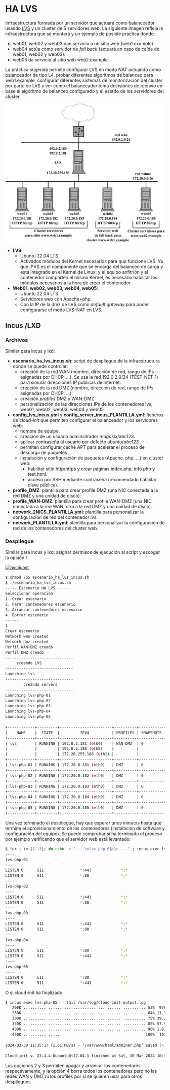 # HA LVS

Infraestructura formada por un servidor que actuará como balanceador usando [LVS](http://www.linuxvirtualserver.org/whatis.html) y un cluster de 5 servidores web. La siguiente imagen refleja la infraestructura que se montará y un ejemplo de posible práctica donde:

- web01, web02 y web03 dan servicio a un sitio web (web1.example).
- web04 actúa como servidor de *fall back* (actuará en caso de caída de web01, web02 y web03).
- web05 da servicio al sitio web web2.example. 

La práctica sugerida permite configurar LVS en modo NAT actuando como balanceador de tipo L4, probar diferentes algoritmos de balanceo para web1.example, configurar diferentes sistemas de monitorización del cluster por parte de LVS y ver como el balanceador toma decisiones de reenvío en base al algoritmo de balanceo configurado y el estado de los servidores del cluster.

![ha_lvs_lxd_incus](imagenes/ha_lvs_lxd_incus.svg)

- **LVS**:
  - Ubuntu 22.04 LTS.
  - Activados módulos del Kernel necesarios para que funcione LVS. Ya que IPVS es el componente que se encarga del balanceo de carga y está integrado en el Kernel de Linux; y el equipo anfitrión y el contenedor comparten el mismo Kernel, es necesario habilitar los módulos necesarios a la hora de crear el contenedor.
- **Web01, web02, web03, web04, web05**:
  - Ubuntu 22.04 LTS.
  - Servidores web con Apache+php.
  - Con la IP de la dmz de LVS como *default gateway* para poder configurarse el modo LVS-NAT en LVS.

## Incus /LXD

### Archivos

Similar para incus y lxd:

- **escenario_ha_lvs_incus.sh**: script de despliegue de la infraestructura donde se puede controlar:
  - creación de la red WAN (nombre, dirección de red, rango de IPs asignadas por DHCP, ...). Se usa la red 192.0.2.0/24 (TEST-NET-1) para simular direcciones IP públicas de Internet.
  - creación de la red DMZ (nombre, dirección de red, rango de IPs asignadas por DHCP, ...).
  - creación *profiles* DMZ y WAN-DMZ
  - personalización de las direcciones IPs de los contenedores lvs, web01, web02, web03, web04 y web05.
- **config_lvs_incus.yml** y **config_server_incus_PLANTILLA.yml**: ficheros de *cloud-init* que permiten configurar el balanceador y los servidores web:
  - nombre de equipo.
  - creación de un usuario adminsitrador *magasix*/abc123.
  - aplicar contraseña al usuario por defecto *ubuntu*/*abc123.*
  - permiten configurar caché APT para acelerar el proceso de descarga de paquetes.
  - instalación y configuración de paquetes (Apache, php, ...) en cluster web:
    - habilitar sitio http/https y crear páginas index.php, info.php y test.html.
    - acceso por SSH mediante contraseña (recomendado habilitar clave pública).
- **profile_DMZ**: plantilla para crear profile DMZ (una NIC conectada a la red DMZ y una unidad de disco).
- **profile_WAN-DMZ**: plantilla para crear profile WAN-DMZ (una NIC conectada a la red WAN, otra a la red DMZ y una unidad de disco).
- **network_2NICS_PLANTILLA.yml**: plantilla para personalizar la configuración de red del contenedor lvs.
- **network_PLANTILLA.yml**: plantilla para personalizar la configuración de red de los contenedores del cluster web.

### Despliegue

Similar para incus y lxd: asignar permisos de ejecución al script y escoger la opción 1. 

[![asciicast](https://asciinema.org/a/GViKkRHu0O4EWGQsRRv6hNqCf.svg)](https://asciinema.org/a/GViKkRHu0O4EWGQsRRv6hNqCf)

```bash
$ chmod 755 escenario_ha_lvs_incus.sh
$ ./escenario_ha_lvs_incus.sh
----- Escenario HA LVS -----
Seleccionar operación:
1. Crear escenario
2. Parar contenedores escenario
3. Arrancar contenedores escenario
4. Borrar escenario
------
1
Crear escenario
Network wan created
Network dmz created
Perfil WAN-DMZ creado
Perfil DMZ creado
------------------------------
     creando LVS       
------------------------------
Launching lvs
------------------------------
        creando servers        
------------------------------
Launching lvs-php-01
Launching lvs-php-02
Launching lvs-php-03
Launching lvs-php-04
Launching lvs-php-05
 
+------------+---------+-----------------------+----------+-----------+----------------------+
|    NAME    |  STATE  |         IPV4          | PROFILES | SNAPSHOTS |     LAST USED AT     |
+------------+---------+-----------------------+----------+-----------+----------------------+
| lvs        | RUNNING | 192.0.2.181 (eth0)    | WAN-DMZ  | 0         | 2024/03/30 11:33 CET |
|            |         | 192.0.2.180 (eth0)    |          |           |                      |
|            |         | 172.20.255.180 (eth1) |          |           |                      |
+------------+---------+-----------------------+----------+-----------+----------------------+
| lvs-php-01 | RUNNING | 172.20.0.181 (eth0)   | DMZ      | 0         | 2024/03/30 11:33 CET |
+------------+---------+-----------------------+----------+-----------+----------------------+
| lvs-php-02 | RUNNING | 172.20.0.182 (eth0)   | DMZ      | 0         | 2024/03/30 11:33 CET |
+------------+---------+-----------------------+----------+-----------+----------------------+
| lvs-php-03 | RUNNING | 172.20.0.183 (eth0)   | DMZ      | 0         | 2024/03/30 11:33 CET |
+------------+---------+-----------------------+----------+-----------+----------------------+
| lvs-php-04 | RUNNING | 172.20.0.184 (eth0)   | DMZ      | 0         | 2024/03/30 11:33 CET |
+------------+---------+-----------------------+----------+-----------+----------------------+
| lvs-php-05 | RUNNING | 172.20.0.185 (eth0)   | DMZ      | 0         | 2024/03/30 11:33 CET |
+------------+---------+-----------------------+----------+-----------+----------------------+
```

Una vez terminado el despliegue, hay que esperar unos minutos hasta que termine el aprovisionamiento de los contenedores (instalación de software y configuración del equipo). Se puede comprobar si ha terminado el proceso por ejemplo verificando que el servidor web está levantado:

```bash
$ for i in {1..5}; do echo -e "----\nlvs-php-0$i\n----" ; incus exec lvs-php-0$i -- ss -ltn | grep -E "80|443" ; done
----
lvs-php-01
----
LISTEN 0      511                *:443             *:*          
LISTEN 0      511                *:80              *:*          
----
lvs-php-02
----
LISTEN 0      511                *:443             *:*          
LISTEN 0      511                *:80              *:*          
----
lvs-php-03
----
LISTEN 0      511                *:443             *:*          
LISTEN 0      511                *:80              *:*          
----
lvs-php-04
----
LISTEN 0      511                *:80              *:*          
LISTEN 0      511                *:443             *:*          
----
lvs-php-05
----
LISTEN 0      511                *:80              *:*          
LISTEN 0      511                *:443             *:* 
```

O si cloud-init ha finalizado:

```bash
$ incus exec lvs-php-05 -- tail /var/log/cloud-init-output.log
   200K .......... .......... .......... .......... .......... 53%  979K 0s
   250K .......... .......... .......... .......... .......... 64% 11.3M 0s
   300K .......... .......... .......... .......... .......... 75% 39.2M 0s
   350K .......... .......... .......... .......... .......... 85% 57.9M 0s
   400K .......... .......... .......... .......... .......... 96% 1.01M 0s
   450K .......... .....                                      100%  107M=0.3s

2024-03-30 11:35:17 (1.61 MB/s) - ‘/var/www/html/adminer.php’ saved [476603/476603]

Cloud-init v. 23.4.4-0ubuntu0~22.04.1 finished at Sat, 30 Mar 2024 10:35:18 +0000. Datasource DataSourceNoCloud [seed=/var/lib/cloud/seed/nocloud-net][dsmode=net].  Up 86.55 second
```

Las opciones 2 y 3 permiten apagar y arrancar los contenedores respectivamente, y la opción 4 borra todos los contenedores pero no las redes WAN y DMZ ni los profiles por si se quieren usar para otros despliegues.
